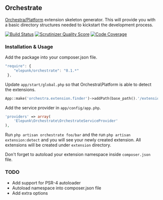 ## Orchestrate

[Orchestra/Platform](http://orchestraplatform.com/) extension skeleton generator.  This will provide you with a basic directory structures needed to kickstart the development process.

[![Build Status](https://travis-ci.org/elepunk/orchestrate.png?branch=master)](https://travis-ci.org/elepunk/orchestrate)
[![Scrutinizer Quality Score](https://scrutinizer-ci.com/g/elepunk/orchestrate/badges/quality-score.png?s=ed3dc42b70b401103d1e4a919df828499a9c3182)](https://scrutinizer-ci.com/g/elepunk/orchestrate/)
[![Code Coverage](https://scrutinizer-ci.com/g/elepunk/orchestrate/badges/coverage.png?s=b3518671ab38232ce352aeeb4458ca4fa7ae24ca)](https://scrutinizer-ci.com/g/elepunk/orchestrate/)

### Installation & Usage

Add the package into your composer.json file.

```javascript
"require": {
    "elepunk/orchestrate": "0.1.*"
 },
 ```

Update ```app/start/global.php``` so that Orchestra\Platform is able to detect the extensions.

```php
App::make('orchestra.extension.finder')->addPath(base_path().'/extension/*/*/');
```

Add the service provider in ```app/config/app.php```.

```php
'providers' => array(
    'Elepunk\Orchestrate\OrchestrateServiceProvider'
),
```

Run ```php artisan orchestrate foo/bar``` and the run ```php artisan extension:detect``` and you will see your newly created extension. All extensions will be created under ```extension``` directory.

Don't forget to autoload your extension namespace inside ```composer.json``` file.

### TODO

- Add support for PSR-4 autoloader
- Autoload namespace into composer.json file
- Add extra options
